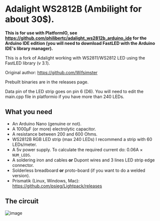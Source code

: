 # Adalight WS2812B (Ambilight for about 30$).
**This is for use with PlatformIO, see https://github.com/philibertc/adalight_ws2812b_arduino_ide for the Arduino IDE edition (you will need to download FastLED with the Arduino IDE's library manager).**

This is a fork of Adalight working with WS2811/WS2812 LED using the FastLED library (v 3.1).

Original author: https://github.com/Wifsimster

Prebuilt binaries are in the releases page.

Data pin of the LED strip goes on pin 6 (D6). You will need to edit the main.cpp file in platformio if you have more than 240 LEDs.

## What you need
- An Arduino Nano (genuine or not).
- A 1000µF (or more) electrolytic capacitor.
- A resistance between 200 and 600 Ohms.
- WS2812B RGB LED strip (max 240 LEDs) I recommend a strip with 60 LEDs/meter.
- A 5v power supply. To calculate the required current do: 0.06A × `NUM_LEDS`.
- A soldering iron and cables **or** Dupont wires and 3 lines LED strip edge connector.
- Solderless breadboard **or** proto-board (if you want to do a welded version).
- Prismatik (Linux, Windows, Mac): https://github.com/psieg/Lightpack/releases

## The circuit
![image](https://user-images.githubusercontent.com/57588282/112475769-76453500-8d71-11eb-9e01-6321eb142ff7.png)
